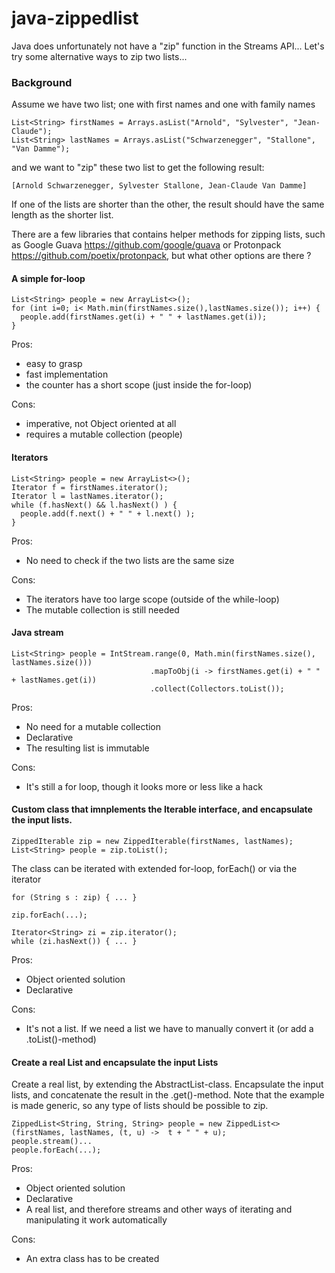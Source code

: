 # java-zippedlist
Java does unfortunately not have a "zip" function in the Streams API... Let's try some alternative ways to zip two lists...

### Background

Assume we have two list; one with first names and one with family names
```
List<String> firstNames = Arrays.asList("Arnold", "Sylvester", "Jean-Claude");
List<String> lastNames = Arrays.asList("Schwarzenegger", "Stallone", "Van Damme");
```        
and we want to "zip" these two list to get the following result:

```
[Arnold Schwarzenegger, Sylvester Stallone, Jean-Claude Van Damme]
```
If one of the lists are shorter than the other, the result should have the same length as the shorter list.

There are a few libraries that contains helper methods for zipping lists, such as Google Guava https://github.com/google/guava
or Protonpack https://github.com/poetix/protonpack, but what other options are there ?

#### A simple for-loop

```
List<String> people = new ArrayList<>();
for (int i=0; i< Math.min(firstNames.size(),lastNames.size()); i++) {
  people.add(firstNames.get(i) + " " + lastNames.get(i));
}
```
Pros:
  * easy to grasp
  * fast implementation
  * the counter has a short scope (just inside the for-loop)                                                                                  
                                                                                  
Cons:
  * imperative, not Object oriented at all
  * requires a mutable collection (people)
                                          
#### Iterators

```
List<String> people = new ArrayList<>();
Iterator f = firstNames.iterator();
Iterator l = lastNames.iterator();
while (f.hasNext() && l.hasNext() ) {
  people.add(f.next() + " " + l.next() );
}
```
Pros:
* No need to check if the two lists are the same size

Cons:
* The iterators have too large scope (outside of the while-loop)
* The mutable collection is still needed

#### Java stream

```
List<String> people = IntStream.range(0, Math.min(firstNames.size(), lastNames.size()))
                               .mapToObj(i -> firstNames.get(i) + " " + lastNames.get(i))
                               .collect(Collectors.toList());
```
Pros:
* No need for a mutable collection
* Declarative
* The resulting list is immutable

Cons:
* It's still a for loop, though it looks more or less like a hack

#### Custom class that imnplements the Iterable interface, and encapsulate the input lists.

```
ZippedIterable zip = new ZippedIterable(firstNames, lastNames);
List<String> people = zip.toList();
```
The class can be iterated with extended for-loop, forEach() or via the iterator
```
for (String s : zip) { ... }
 
zip.forEach(...);

Iterator<String> zi = zip.iterator();
while (zi.hasNext()) { ... }

```
Pros:
* Object oriented solution
* Declarative 

Cons:
* It's not a list. If we need a list we have to manually convert it (or add a .toList()-method)

#### Create a real List and encapsulate the input Lists

Create a real list, by extending the AbstractList-class. Encapsulate the input lists, and concatenate the result in the .get()-method.
Note that the example is made generic, so any type of lists should be possible to zip.
```
ZippedList<String, String, String> people = new ZippedList<>(firstNames, lastNames, (t, u) ->  t + " " + u);
people.stream()...
people.forEach(...);
```
Pros:
* Object oriented solution
* Declarative 
* A real list, and therefore streams and other ways of iterating and manipulating it work automatically

Cons:
* An extra class has to be created






